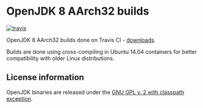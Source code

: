 OpenJDK 8 AArch32 builds
========================

[![travis](https://travis-ci.org/ojdkbuild/contrib_jdk8u-aarch32-ci.svg?branch=jdk8u192-b12-aarch32-181022)](https://travis-ci.org/ojdkbuild/contrib_jdk8u-aarch32-ci/builds)

OpenJDK 8 AArch32 builds done on Travis CI - [downloads](https://github.com/ojdkbuild/contrib_jdk8u-aarch32-ci/releases).

Builds are done using cross-compiling in Ubuntu 14.04 containers for better compatibility with older Linux distributions.

License information
-------------------

OpenJDK binaries are released under the [GNU GPL v. 2 with classpath exception](https://github.com/ojdkbuild/contrib_jdk8u-aarch32-ci/blob/master/LICENSE).

